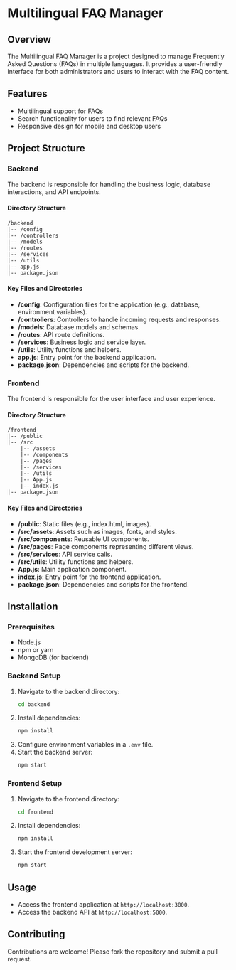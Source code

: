 # Multilingual FAQ Manager

## Overview
The Multilingual FAQ Manager is a project designed to manage Frequently Asked Questions (FAQs) in multiple languages. It provides a user-friendly interface for both administrators and users to interact with the FAQ content.

## Features
- Multilingual support for FAQs
- Search functionality for users to find relevant FAQs
- Responsive design for mobile and desktop users

## Project Structure

### Backend
The backend is responsible for handling the business logic, database interactions, and API endpoints.

#### Directory Structure
```
/backend
|-- /config
|-- /controllers
|-- /models
|-- /routes
|-- /services
|-- /utils
|-- app.js
|-- package.json
```

#### Key Files and Directories
- **/config**: Configuration files for the application (e.g., database, environment variables).
- **/controllers**: Controllers to handle incoming requests and responses.
- **/models**: Database models and schemas.
- **/routes**: API route definitions.
- **/services**: Business logic and service layer.
- **/utils**: Utility functions and helpers.
- **app.js**: Entry point for the backend application.
- **package.json**: Dependencies and scripts for the backend.

### Frontend
The frontend is responsible for the user interface and user experience.

#### Directory Structure
```
/frontend
|-- /public
|-- /src
    |-- /assets
    |-- /components
    |-- /pages
    |-- /services
    |-- /utils
    |-- App.js
    |-- index.js
|-- package.json
```

#### Key Files and Directories
- **/public**: Static files (e.g., index.html, images).
- **/src/assets**: Assets such as images, fonts, and styles.
- **/src/components**: Reusable UI components.
- **/src/pages**: Page components representing different views.
- **/src/services**: API service calls.
- **/src/utils**: Utility functions and helpers.
- **App.js**: Main application component.
- **index.js**: Entry point for the frontend application.
- **package.json**: Dependencies and scripts for the frontend.

## Installation

### Prerequisites
- Node.js
- npm or yarn
- MongoDB (for backend)

### Backend Setup
1. Navigate to the backend directory:
    ```sh
    cd backend
    ```
2. Install dependencies:
    ```sh
    npm install
    ```
3. Configure environment variables in a `.env` file.
4. Start the backend server:
    ```sh
    npm start
    ```

### Frontend Setup
1. Navigate to the frontend directory:
    ```sh
    cd frontend
    ```
2. Install dependencies:
    ```sh
    npm install
    ```
3. Start the frontend development server:
    ```sh
    npm start
    ```

## Usage
- Access the frontend application at `http://localhost:3000`.
- Access the backend API at `http://localhost:5000`.

## Contributing
Contributions are welcome! Please fork the repository and submit a pull request.

